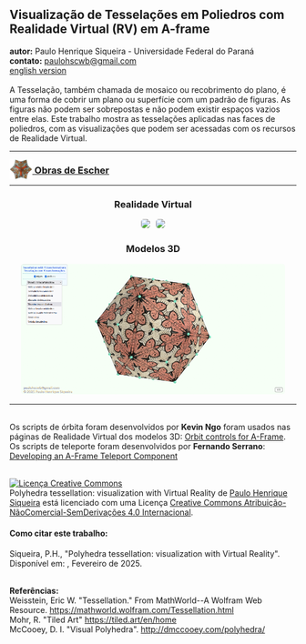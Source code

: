 <link rel="stylesheet" href="../scripts/style.css">
<meta charset="utf-8">
<link rel="icon" type="image/png" href="../escher/vr/salas/imagens/icone.png">
<h2>Visualização de Tesselações em Poliedros com Realidade Virtual (RV) em A-frame</h2>
<b>autor:</b> Paulo Henrique Siqueira - Universidade Federal do Paraná
<br><b>contato:</b> <a href="#"> paulohscwb@gmail.com </a>
<br><a href="https://paulohscwb.github.io/tessellation/">english version</a>
<br><br>A Tesselação, também chamada de mosaico ou recobrimento do plano, é uma forma de cobrir um plano ou superfície com um padrão de figuras. As figuras não podem ser sobrepostas e não podem existir espaços vazios entre elas. 
Este trabalho mostra as tesselações aplicadas nas faces de poliedros, com as visualizações que podem ser acessadas com os recursos de Realidade Virtual.
<hr>
<h3 style="margin-top:3px"><a target="_blank" href="../escher/pt-br/"><img src="../escher/vr/salas/imagens/icone.png" style="margin-bottom:-10px" width="40"> Obras de Escher</a></h3>
<!--<h3 style="margin-top:3px"><a target="_blank" href="../tessellation1/pt-br/"><img src="../tessellation1/vr/salas/imagens/icone.png" style="margin-bottom:-10px" width="40"> Tesselação 1</a></h3>
<h3 style="margin-top:3px"><a target="_blank" href="../tessellation2/pt-br/"><img src="../tessellation2/vr/salas/imagens/icone.png" style="margin-bottom:-10px" width="40"> Tesselação 2</a></h3>
<h3 style="margin-top:3px"><a target="_blank" href="../tessellation3/pt-br/"><img src="../tessellation3/vr/salas/imagens/icone.png" style="margin-bottom:-10px" width="40"> Tesselação 3</a></h3>
<h3 style="margin-top:3px"><a target="_blank" href="../tessellation4/pt-br/"><img src="../tessellation4/vr/salas/imagens/icone.png" style="margin-bottom:-10px" width="40"> Tesselação 4</a></h3>
<h3 style="margin-top:3px"><a target="_blank" href="../tessellation5/pt-br/"><img src="../tessellation5/vr/salas/imagens/icone.png" style="margin-bottom:-10px" width="40"> Tesselação 5</a></h3>
<h3 style="margin-top:3px"><a target="_blank" href="../tessellation6/pt-br/"><img src="../tessellation6/vr/salas/imagens/icone.png" style="margin-bottom:-10px" width="40"> Tesselação 6</a></h3>
<h3 style="margin-top:3px"><a target="_blank" href="../tessellation7/pt-br/"><img src="../tessellation7/vr/salas/imagens/icone.png" style="margin-bottom:-10px" width="40"> Tesselação 7</a></h3>
<h3 style="margin-top:3px"><a target="_blank" href="../tessellation8/pt-br/"><img src="../tessellation8/vr/salas/imagens/icone.png" style="margin-bottom:-10px" width="40"> Tesselação 8</a></h3>
<h3 style="margin-top:3px"><a target="_blank" href="../tessellation9/pt-br/"><img src="../tessellation9/vr/salas/imagens/icone.png" style="margin-bottom:-10px" width="40"> Tesselação 9</a></h3>
<h3 style="margin-top:3px"><a target="_blank" href="../tessellation10/pt-br/"><img src="../tessellation10/vr/salas/imagens/icone.png" style="margin-bottom:-10px" width="40"> Tesselação 10</a></h3>-->
<hr>
<h3 align="center">Realidade Virtual</h3>
<p align="center"><img src="../escher/vr/salas/videos/escher1.gif" style="max-width: 47%; border-radius:5px; margin-right:10px" loading="lazy"/><img src="../escher/vr/salas/videos/escher2.gif" style="max-width: 47%; border-radius:5px;" loading="lazy"/></p>
<h3 align="center">Modelos 3D</h3>
<p align="center"><img src="../escher/ar/example.png" style="max-width: 92%; border-radius:5px;" loading="lazy"/></p>
<hr>
<br>Os scripts de órbita foram desenvolvidos por <b>Kevin Ngo</b> foram usados nas páginas de Realidade Virtual dos modelos 3D: <a href="https://github.com/supermedium/superframe/tree/master/components/orbit-controls/" target="_blank"> Orbit controls for A-Frame</a>.
<br>Os scripts de teleporte foram desenvolvidos por <b>Fernando Serrano</b>: <a  href="https://aframe.io/blog/teleport-component/" target="_blank"> Developing an A-Frame Teleport Component</a>
<br>

<br><a rel="license" href="http://creativecommons.org/licenses/by-nc-nd/4.0/"><img alt="Licença Creative Commons" style="border-width:0" src="https://i.creativecommons.org/l/by-nc-nd/4.0/88x31.png" loading="lazy"/></a><br /><span xmlns:dct="http://purl.org/dc/terms/" property="dct:title">Polyhedra tessellation: visualization with Virtual Reality</span> de <a xmlns:cc="http://creativecommons.org/ns#" href="https://paulohscwb.github.io/tessellation/" property="cc:attributionName" rel="cc:attributionURL">Paulo Henrique Siqueira</a> está licenciado com uma Licença <a rel="license" href="http://creativecommons.org/licenses/by-nc-nd/4.0/">Creative Commons Atribuição-NãoComercial-SemDerivações 4.0 Internacional</a>.

<h4>Como citar este trabalho:</h4> 
<p>Siqueira, P.H., "Polyhedra tessellation: visualization with Virtual Reality". Disponível em: <https://paulohscwb.github.io/tessellation/>, Fevereiro de 2025.</p>
<!--<a target="_blank" href="https://doi.org/10.5281/zenodo.14502405"><img src="https://zenodo.org/badge/DOI/10.5281/zenodo.14502405.svg" alt="DOI"></a>-->
<br><b>Referências:</b>
<br>Weisstein, Eric W. "Tessellation." From MathWorld--A Wolfram Web Resource. <a href="https://mathworld.wolfram.com/Tessellation.html" target="_blank"> https://mathworld.wolfram.com/Tessellation.html</a>
<br>Mohr, R. "Tiled Art" <a href="https://tiled.art/en/home" target="_blank">https://tiled.art/en/home</a> 
<br>McCooey, D. I. "Visual Polyhedra". <a href="http://dmccooey.com/polyhedra/" target="_blank">http://dmccooey.com/polyhedra/</a>
